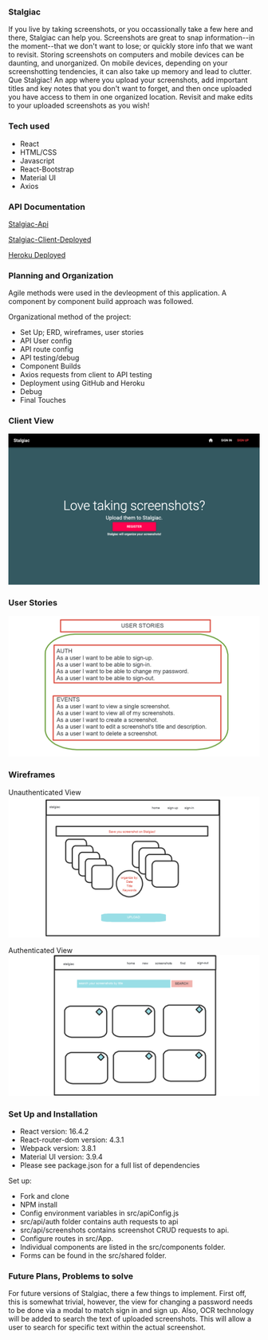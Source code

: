 ### Stalgiac
If you live by taking screenshots, or you occassionally take a few here and there, Stalgiac can help you. Screenshots are great to snap information--in the moment--that we don't want to lose; or quickly store info that we want to revisit. Storing screenshots on computers and mobile devices can be daunting, and unorganized. On mobile devices, depending on your screenshotting tendencies, it can also take up memory and lead to clutter. Que Stalgiac!  An app where you upload your screenshots, add important titles and key notes that you don't want to forget, and then once uploaded you have access to them in one organized location. Revisit and make edits to your uploaded screenshots as you wish!

### Tech used #

* React
* HTML/CSS
* Javascript
* React-Bootstrap
* Material UI
* Axios

### API Documentation #

[Stalgiac-Api](https://github.com/shanejames90/stalgiac-api)

[Stalgiac-Client-Deployed](https://www.shaneajames.com/stalgiac-client/)

[Heroku Deployed](https://stalgiac-api.herokuapp.com/)

### Planning and Organization #
Agile methods were used in the devleopment of this application. A component by component build approach was followed.

Organizational method of the project:

+ Set Up; ERD, wireframes, user stories
+ API User config
+ API route config
+ API testing/debug
+ Component Builds
+ Axios requests from client to API testing
+ Deployment using GitHub and Heroku
+ Debug
+ Final Touches

### Client View #

![Client UI](./public/clientView.png "Client_View")

### User Stories #

![Stalgiac User Stories](./public/userStories.png "Stalgiac_User_Stories")

### Wireframes #

Unauthenticated View
![Stalgiac unauth Wireframe](./public/unauthWireframe.png "Stalgiac_Unauth_Wireframe")

Authenticated View
![Stalgiac Auth Wireframe](./public/authWireframe.png "Stalgiac_auth_Wireframe")

### Set Up and Installation #
+ React version: 16.4.2
+ React-router-dom version: 4.3.1
+ Webpack version: 3.8.1
+ Material UI version: 3.9.4
+ Please see package.json for a full list of dependencies

Set up:
+ Fork and clone
+ NPM install
+ Config environment variables in src/apiConfig.js
+ src/api/auth folder contains auth requests to api
+ src/api/screenshots contains screenshot CRUD requests to api.
+ Configure routes in src/App.
+ Individual components are listed in the src/components folder.
+ Forms can be found in the src/shared folder.

### Future Plans, Problems to solve #
For future versions of Stalgiac, there a few things to implement. First off, this is somewhat trivial, however, the view for changing a password needs to be done via a modal to match sign in and sign up. Also, OCR technology will be added to search the text of uploaded screenshots.  This will allow a user to search for specific text within the actual screenshot.
